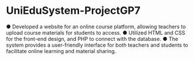 # UniEduSystem-ProjectGP7
 ●	Developed a website for an online course platform, allowing teachers to upload course materials for students to access. ●	Utilized HTML and CSS for the front-end design, and PHP to connect with the database. ●	The system provides a user-friendly interface for both teachers and students to facilitate online learning and material sharing.

